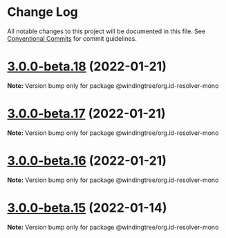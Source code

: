 # Change Log

All notable changes to this project will be documented in this file.
See [Conventional Commits](https://conventionalcommits.org) for commit guidelines.

# [3.0.0-beta.18](https://github.com/windingtree/org.id-resolver/compare/v3.0.0-beta.17...v3.0.0-beta.18) (2022-01-21)

**Note:** Version bump only for package @windingtree/org.id-resolver-mono





# [3.0.0-beta.17](https://github.com/windingtree/org.id-resolver/compare/v3.0.0-beta.16...v3.0.0-beta.17) (2022-01-21)

**Note:** Version bump only for package @windingtree/org.id-resolver-mono





# [3.0.0-beta.16](https://github.com/windingtree/org.id-resolver/compare/v3.0.0-beta.15...v3.0.0-beta.16) (2022-01-21)

**Note:** Version bump only for package @windingtree/org.id-resolver-mono





# [3.0.0-beta.15](https://github.com/windingtree/org.id-resolver/compare/v3.0.0-beta.14...v3.0.0-beta.15) (2022-01-14)

**Note:** Version bump only for package @windingtree/org.id-resolver-mono
